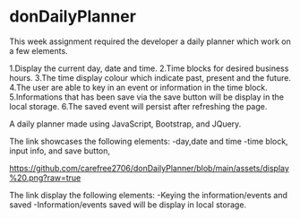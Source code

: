 # donDailyPlanner


This week assignment required the developer a daily planner which work on a few elements.

1.Display the current day, date and time.
2.Time blocks for desired business hours.
3.The time display colour which indicate past, present and the future.
4.The user are able to key in an event or information in the time block.
5.Informations that has been save via the save button will be display in the local storage.
6.The saved event will persist after refreshing the page.


A daily planner made using JavaScript, Bootstrap, and JQuery.



The link showcases the following elements:
-day,date and time
-time block, input info, and save button,

https://github.com/carefree2706/donDailyPlanner/blob/main/assets/display%20.png?raw=true


The link display the following elements:
-Keying the information/events and saved
-Information/events saved will be display in local storage.

